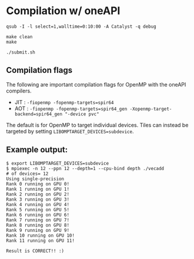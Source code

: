 # Compilation w/ oneAPI

```
qsub -I -l select=1,walltime=0:10:00 -A Catalyst -q debug

make clean
make 

./submit.sh
```

## Compilation flags

The following are important compilation flags for OpenMP with the oneAPI compilers.
 - JIT : `-fiopenmp -fopenmp-targets=spir64`
 - AOT : `-fiopenmp -fopenmp-targets=spir64_gen -Xopenmp-target-backend=spir64_gen "-device pvc"`

The default is for OpenMP to target individual devices. Tiles can instead be targeted by setting `LIBOMPTARGET_DEVICES=subdevice`.

## Example output:

```
$ export LIBOMPTARGET_DEVICES=subdevice
$ mpiexec -n 12 --ppn 12 --depth=1 --cpu-bind depth ./vecadd
# of devices= 12
Using single-precision
Rank 0 running on GPU 0!
Rank 1 running on GPU 1!
Rank 2 running on GPU 2!
Rank 3 running on GPU 3!
Rank 4 running on GPU 4!
Rank 5 running on GPU 5!
Rank 6 running on GPU 6!
Rank 7 running on GPU 7!
Rank 8 running on GPU 8!
Rank 9 running on GPU 9!
Rank 10 running on GPU 10!
Rank 11 running on GPU 11!

Result is CORRECT!! :)
